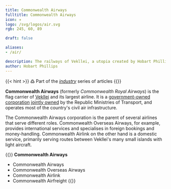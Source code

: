 ```yaml
---
title: Commonwealth Airways
fulltitle: Commonwealth Airways
icon: ✈️
logo: /svg/logos/air.svg
rgb: 245, 60, 89

draft: false

aliases:
- /air/

description: The railways of Vekllei, a utopia created by Hobart Phillips.
author: Hobart Phillips
---
```

{{< hint >}}
߷ Part of the *[industry](/industry/)* series of articles
{{</hint>}}

**Commonwealth Airways** (formerly *Commonwealth Royal Airways*) is the flag carrier of [<span class="fi fi-com"></span> Vekllei](/vekllei/) and its largest airline. It is a [government-owned corporation](/assets/) [jointly owned](/bulletin/government-ownership/) by the Republic Ministries of Transport, and operates most of the country's civil air infrastructure.

The Commonwealth Airways corporation is the parent of several airlines that serve different roles. Commonwealth Overseas Airways, for example, provides international services and specialises in foreign bookings and money-handling. Commonwealth Airlink on the other hand is a domestic service, primarily serving routes between Vekllei's many small islands with light aircraft.

{{<hint panel>}}
**Commonwealth Airways**

* Commonwealth Airways
* Commonwealth Overseas Airways
* Commonwealth Airlink
* Commonwealth Airfreight
{{</hint>}}

<!-- TODO: Add fleet -->

